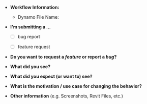 * **Workflow Information:**
  
  - Dynamo File Name: 
  
  
* **I'm submitting a ...**
  - [ ] bug report
  - [ ] feature request


* **Do you want to request a *feature* or report a *bug*?**



* **What did you see?**



* **What did you expect (or want to) see?**



* **What is the motivation / use case for changing the behavior?**



* **Other information** (e.g. Screenshots, Revit Files, etc.)
